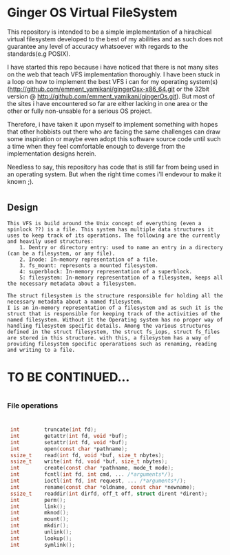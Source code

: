 # Ginger OS Virtual FileSystem

This repository is intended to be a simple implementation of a hirachical virtual filesystem developed to the best of my abilities and as such does not guarantee any level of accuracy whatsoever with regards to the standards(e.g POSIX).

I have started this repo because i have noticed that there is not many sites on the web that teach VFS implementation thoroughly. I have been stuck in a loop on how to implement the best VFS i can for my operating system(s) (http://github.com/emment_yamikani/gingerOsx-x86_64.git or the 32bit version @ http://github.com/emment_yamikani/gingerOs.git). But most of the sites i have encountered so far are either lacking in one area or the other or fully non-unsable for a serious OS project.

Therefore, i have taken it upon myself to implement something with hopes that other hobbists out there who are facing the same challenges can draw some inspiration or maybe even adopt this software source code until such a time when they feel comfortable enough to deverge from the implementation designs herein.

Needless to say, this repository has code that is still far from being used in an operating system. But when the right time comes i'll endevour to make it known ;).
#
## Design
    This VFS is build around the Unix concept of everything (even a spinlock ??) is a file. This system has multiple data structures it uses to keep track of its operations. The following are the currently and heavily used structures:
        1. Dentry or directory entry: used to name an entry in a directory (can be a filesystem, or any file).
        2. Inode: In-memory representation of a file.
        3. fs_mount: represents a mounted filesystem.
        4: superblock: In-memory representation of a superblock.
        5: filesystem: In-memory representation of a filesystem, keeps all the necessary metadata about a filesystem.

    The struct filesystem is the structure responsible for holding all the necessary metadata about a named filesystem. 
    I is an in-memory representation of a filesystem and as such it is the struct that is responsible for keeping track of the activities of the named filesystem. Without it the Operating system has no proper way of handling filesystem specific details. Among the various structures defined in the struct filesystem, the struct fs_iops, struct fs_files are stored in this structure. with this, a filesystem has a way of providing filesystem specific operarations such as renaming, reading and writing to a file.
# TO BE CONTINUED... 
#
### File operations
#
```c
 int        truncate(int fd);
 int        getattr(int fd, void *buf);
 int        setattr(int fd, void *buf);
 int        open(const char *pathname);
 ssize_t    read(int fd, void *buf, size_t nbytes);
 ssize_t    write(int fd, void *buf, size_t nbytes);
 int        create(const char *pathname, mode_t mode);
 int        fcntl(int fd, int cmd, ... /*arguments*/);
 int        ioctl(int fd, int request, ... /*arguments*/);
 int        rename(const char *oldname, const char *newname);
 ssize_t    readdir(int dirfd, off_t off, struct dirent *dirent);
 int        perm();
 int        link();
 int        mknod();
 int        mount();
 int        mkdir();
 int        unlink();
 int        lookup();
 int        symlink();
```
#
